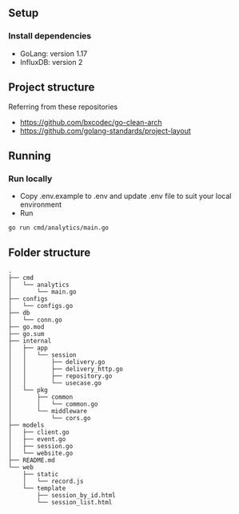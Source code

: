 ## Setup

### Install dependencies

- GoLang: version 1.17
- InfluxDB: version 2

## Project structure

Referring from these repositories

- https://github.com/bxcodec/go-clean-arch
- https://github.com/golang-standards/project-layout

## Running

### Run locally

- Copy .env.example to .env and update .env file to suit your local environment
- Run

```
go run cmd/analytics/main.go
```

## Folder structure

```
.
├── cmd
│   └── analytics
│       └── main.go
├── configs
│   └── configs.go
├── db
│   └── conn.go
├── go.mod
├── go.sum
├── internal
│   ├── app
│   │   └── session
│   │       ├── delivery.go
│   │       ├── delivery_http.go
│   │       ├── repository.go
│   │       └── usecase.go
│   └── pkg
│       ├── common
│       │   └── common.go
│       └── middleware
│           └── cors.go
├── models
│   ├── client.go
│   ├── event.go
│   ├── session.go
│   └── website.go
├── README.md
└── web
    ├── static
    │   └── record.js
    └── template
        ├── session_by_id.html
        └── session_list.html
```
